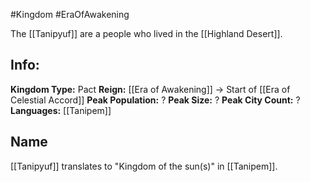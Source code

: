 #Kingdom #EraOfAwakening 

The [[Tanipyuf]] are a people who lived in the [[Highland Desert]].


## Info:

**Kingdom Type:** Pact
**Reign:** [[Era of Awakening]] -> Start of [[Era of Celestial Accord]]
**Peak Population:** ?
**Peak Size:** ?
**Peak City Count:** ?
**Languages:** [[Tanipem]]


## Name

[[Tanipyuf]] translates to "Kingdom of the sun(s)" in [[Tanipem]]. 